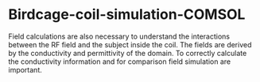 # Birdcage-coil-simulation-COMSOL
Field calculations are also necessary to understand the interactions between the RF field and the subject inside the coil. The fields are derived by the conductivity and permittivity of the domain. To correctly calculate the conductivity information and for comparison field simulation are important. 
